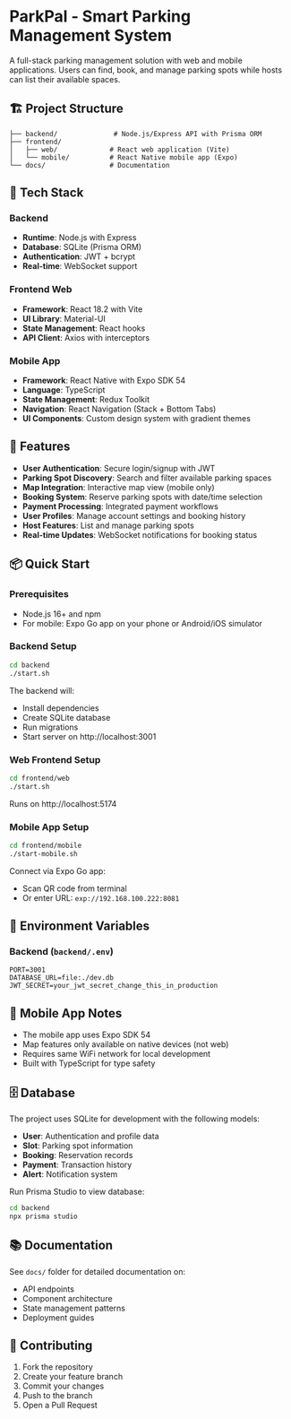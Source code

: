 # ParkPal - Smart Parking Management System

A full-stack parking management solution with web and mobile applications. Users can find, book, and manage parking spots while hosts can list their available spaces.

## 🏗️ Project Structure

```
├── backend/              # Node.js/Express API with Prisma ORM
├── frontend/
│   ├── web/             # React web application (Vite)
│   └── mobile/          # React Native mobile app (Expo)
└── docs/                # Documentation
```

## 🚀 Tech Stack

### Backend
- **Runtime**: Node.js with Express
- **Database**: SQLite (Prisma ORM)
- **Authentication**: JWT + bcrypt
- **Real-time**: WebSocket support

### Frontend Web
- **Framework**: React 18.2 with Vite
- **UI Library**: Material-UI
- **State Management**: React hooks
- **API Client**: Axios with interceptors

### Mobile App
- **Framework**: React Native with Expo SDK 54
- **Language**: TypeScript
- **State Management**: Redux Toolkit
- **Navigation**: React Navigation (Stack + Bottom Tabs)
- **UI Components**: Custom design system with gradient themes

## 🎯 Features

- **User Authentication**: Secure login/signup with JWT
- **Parking Spot Discovery**: Search and filter available parking spaces
- **Map Integration**: Interactive map view (mobile only)
- **Booking System**: Reserve parking spots with date/time selection
- **Payment Processing**: Integrated payment workflows
- **User Profiles**: Manage account settings and booking history
- **Host Features**: List and manage parking spots
- **Real-time Updates**: WebSocket notifications for booking status

## 📦 Quick Start

### Prerequisites
- Node.js 16+ and npm
- For mobile: Expo Go app on your phone or Android/iOS simulator

### Backend Setup

```bash
cd backend
./start.sh
```

The backend will:
- Install dependencies
- Create SQLite database
- Run migrations
- Start server on http://localhost:3001

### Web Frontend Setup

```bash
cd frontend/web
./start.sh
```

Runs on http://localhost:5174

### Mobile App Setup

```bash
cd frontend/mobile
./start-mobile.sh
```

Connect via Expo Go app:
- Scan QR code from terminal
- Or enter URL: `exp://192.168.100.222:8081`

## 🔧 Environment Variables

### Backend (`backend/.env`)
```
PORT=3001
DATABASE_URL=file:./dev.db
JWT_SECRET=your_jwt_secret_change_this_in_production
```

## 📱 Mobile App Notes

- The mobile app uses Expo SDK 54
- Map features only available on native devices (not web)
- Requires same WiFi network for local development
- Built with TypeScript for type safety

## 🗄️ Database

The project uses SQLite for development with the following models:
- **User**: Authentication and profile data
- **Slot**: Parking spot information
- **Booking**: Reservation records
- **Payment**: Transaction history
- **Alert**: Notification system

Run Prisma Studio to view database:
```bash
cd backend
npx prisma studio
```

## 📚 Documentation

See `docs/` folder for detailed documentation on:
- API endpoints
- Component architecture
- State management patterns
- Deployment guides

## 🤝 Contributing

1. Fork the repository
2. Create your feature branch
3. Commit your changes
4. Push to the branch
5. Open a Pull Request